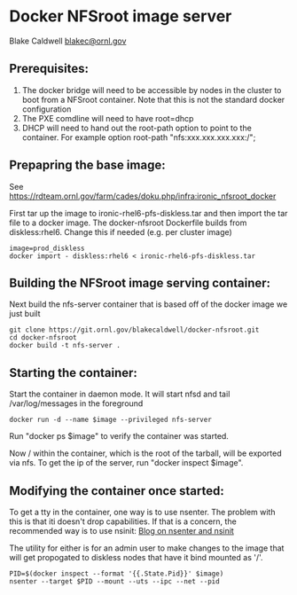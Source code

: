 Docker NFSroot image server
================
Blake Caldwell <blakec@ornl.gov>

Prerequisites:
----
1. The docker bridge will need to be accessible by nodes in the cluster to boot from a NFSroot
container. Note that this is not the standard docker configuration
2. The PXE comdline will need to have root=dhcp
3. DHCP will need to hand out the root-path option to point to the container. For example
    option root-path  "nfs:xxx.xxx.xxx.xxx:/";

Prepapring the base image:
----
See https://rdteam.ornl.gov/farm/cades/doku.php/infra:ironic_nfsroot_docker

First tar up the image to ironic-rhel6-pfs-diskless.tar and then import the tar file to a docker image.
The docker-nfsroot Dockerfile builds from diskless:rhel6. Change this if needed (e.g. per cluster image)

```
image=prod_diskless
docker import - diskless:rhel6 < ironic-rhel6-pfs-diskless.tar
```

Building the NFSroot image serving container:
----
Next build the nfs-server container that is based off of the docker image we just built
```
git clone https://git.ornl.gov/blakecaldwell/docker-nfsroot.git
cd docker-nfsroot
docker build -t nfs-server .
```

Starting the container:
----
Start the container in daemon mode. It will start nfsd and tail /var/log/messages in the
foreground
```
docker run -d --name $image --privileged nfs-server
```

Run "docker ps $image" to verify the container was started. 

Now / within the container, which is the root of the tarball, will be exported via nfs.
To get the ip of the server, run "docker inspect $image".

Modifying the container once started:
----
To get a tty in the container, one way is to use nsenter. The problem with this is that iti
doesn't drop capabilities. If that is a concern, the recommended way is to use nsinit:
[Blog on nsenter and nsinit](http://jpetazzo.github.io/2014/03/23/lxc-attach-nsinit-nsenter-docker-0-9/)

The utility for either is for an admin user to make changes to the image that will get 
propogated to diskless nodes that have it bind mounted as '/'.

```
PID=$(docker inspect --format '{{.State.Pid}}' $image)
nsenter --target $PID --mount --uts --ipc --net --pid
```
